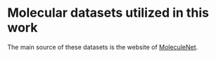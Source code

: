 # Molecular datasets utilized in this work

The main source of these datasets is the website of [MoleculeNet](http://moleculenet.org).
